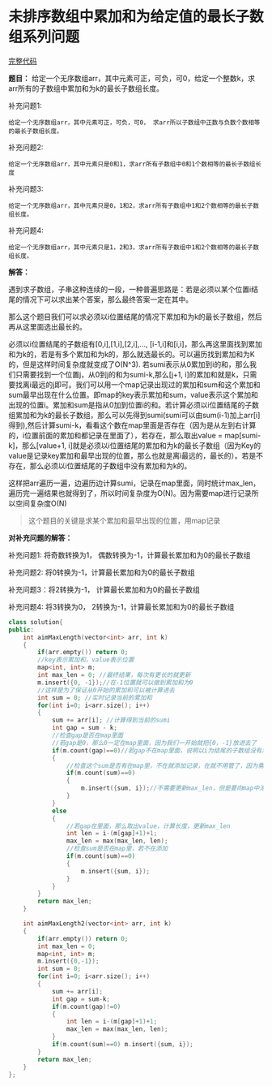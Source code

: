 # 未排序数组中累加和为给定值的最长子数组系列问题
[完整代码]()

**题目：**
给定一个无序数组arr，其中元素可正，可负，可0，给定一个整数k，求arr所有的子数组中累加和为k的最长子数组长度。

补充问题1:
  
    给定一个无序数组arr，其中元素可正，可负，可0， 求arr所以子数组中正数与负数个数相等的最长子数组长度。

补充问题2:
    
    给定一个无序数组arr，其中元素只是0和1，求arr所有子数组中0和1个数相等的最长子数组长度

补充问题3:
    
    给定一个无序数组arr，其中元素只是0，1和2，求arr所有子数组中1和2个数相等的最长子数组长度。

补充问题4:
    
    给定一个无序数组arr，其中元素只是1，2和3，求arr所有子数组中1和2个数相等的最长子数组长度。

**解答：**

遇到求子数组，子串这种连续的一段，一种普遍思路是：若是必须以某个位置i结尾的情况下可以求出某个答案，那么最终答案一定在其中。

那么这个题目我们可以求必须以i位置结尾的情况下累加和为k的最长子数组，然后再从这里面选出最长的。

必须以i位置结尾的子数组有[0,i],[1,i],[2,i],..., [i-1,i]和[i,i]，那么再这里面找到累加和为k的，若是有多个累加和为k的，那么就选最长的。可以遍历找到累加和为K的，但是这样时间复杂度就变成了O(N^3). 若sumi表示从0累加到i的和，那么我们只需要找到一个位置j，从0到j的和为sumi-k,那么[j+1, i]的累加和就是k，只需要找离i最远的j即可。我们可以用一个map记录出现过的累加和sum和这个累加和sum最早出现在什么位置。即map的key表示累加和sum，value表示这个累加和出现的位置i。累加和sum是指从0加到位置i的和。若计算必须以i位置结尾的子数组累加和为k的最长子数组，那么可以先得到sumi(sumi可以由sum(i-1)加上arr[i]得到),然后计算sumi-k，看看这个数在map里面是否存在（因为是从左到右计算的，i位置前面的累加和都记录在里面了），若存在，那么取出value = map[sumi-k]，那么[value+1, i]就是必须以i位置结尾的累加和为k的最长子数组（因为Key的value是记录key累加和最早出现的位置，那么也就是离i最远的，最长的）。若是不存在，那么必须以i位置结尾的子数组中没有累加和为k的。

这样把arr遍历一遍，边遍历边计算sumi，记录在map里面，同时统计max_len，遍历完一遍结果也就得到了，所以时间复杂度为O(N)。因为需要map进行记录所以空间复杂度O(N)

> 这个题目的关键是求某个累加和最早出现的位置，用map记录


**对补充问题的解答：**

补充问题1: 将奇数转换为1， 偶数转换为-1，计算最长累加和为0的最长子数组

补充问题2: 将0转换为-1，计算最长累加和为0的最长子数组

补充问题3：将2转换为-1， 计算最长累加和为0的最长子数组

补充问题4: 将3转换为0， 2转换为-1，计算最长累加和为0的最长子数组


```c++
class solution{
public:
    int aimMaxLength(vector<int> arr, int k)
    {
        if(arr.empty()) return 0;
        //key表示累加和，value表示位置
        map<int, int> m;
        int max_len = 0; //最终结果，每次有更长的就更新
        m.insert({0, -1});//在-1位置就可以做到累加和为0
        //这样是为了保证从0开始的累加和可以被计算进去
        int sum = 0; //实时记录当前的累加和
        for(int i=0; i<arr.size(); i++)
        {
            sum += arr[i]; //计算得到当前的sumi
            int gap = sum - k;
            //检查gap是否在map里面
            //若gap是0，那么0一定在map里面，因为我们一开始就把{0，-1}放进去了
            if(m.count(gap)==0)//若gap不在map里面，说明以i为结尾的子数组没有满足条件的
            {
                //检查这个sum是否有在map里，不在就添加记录，在就不用管了，因为需要出现最早的
                if(m.count(sum)==0)
                {
                    m.insert({sum, i});//不需要更新max_len，但是要向map中添加记录
                }
            }
            else
            {
                //若gap在里面，那么取出value，计算长度，更新max_len
                int len = i-(m[gap]+1)+1;
                max_len = max(max_len, len);
                //检查sum是否在map里，若不在添加
                if(m.count(sum)==0)
                {
                    m.insert({sum, i});
                }
            }
        }
        return max_len; 
    }

    int aimMaxLength2(vector<int> arr, int k)
    {
        if(arr.empty()) return 0;
        int max_len = 0;
        map<int, int> m;
        m.insert({0,-1});
        int sum = 0;
        for(int i=0; i<arr.size(); i++)
        {
            sum += arr[i];
            int gap = sum-k;
            if(m.count(gap)!=0)
            {
                int len = i-(m[gap]+1)+1;
                max_len = max(max_len, len);
            }
            if(m.count(sum)==0) m.insert({sum, i});
        }
        return max_len;
    }
};
```